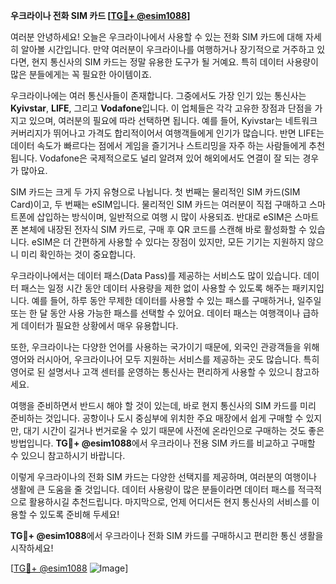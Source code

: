 **우크라이나 전화 SIM 카드 [[TG💪+ @esim1088](https://t.me/s/esim1088)]**

여러분 안녕하세요! 오늘은 우크라이나에서 사용할 수 있는 전화 SIM 카드에 대해 자세히 알아볼 시간입니다. 만약 여러분이 우크라이나를 여행하거나 장기적으로 거주하고 있다면, 현지 통신사의 SIM 카드는 정말 유용한 도구가 될 거예요. 특히 데이터 사용량이 많은 분들에게는 꼭 필요한 아이템이죠.

우크라이나에는 여러 통신사들이 존재합니다. 그중에서도 가장 인기 있는 통신사는 **Kyivstar**, **LIFE**, 그리고 **Vodafone**입니다. 이 업체들은 각각 고유한 장점과 단점을 가지고 있으며, 여러분의 필요에 따라 선택하면 됩니다. 예를 들어, Kyivstar는 네트워크 커버리지가 뛰어나고 가격도 합리적이어서 여행객들에게 인기가 많습니다. 반면 LIFE는 데이터 속도가 빠르다는 점에서 게임을 즐기거나 스트리밍을 자주 하는 사람들에게 추천됩니다. Vodafone은 국제적으로도 널리 알려져 있어 해외에서도 연결이 잘 되는 경우가 많아요.

SIM 카드는 크게 두 가지 유형으로 나뉩니다. 첫 번째는 물리적인 SIM 카드(SIM Card)이고, 두 번째는 eSIM입니다. 물리적인 SIM 카드는 여러분이 직접 구매하고 스마트폰에 삽입하는 방식이며, 일반적으로 여행 시 많이 사용되죠. 반대로 eSIM은 스마트폰 본체에 내장된 전자식 SIM 카드로, 구매 후 QR 코드를 스캔해 바로 활성화할 수 있습니다. eSIM은 더 간편하게 사용할 수 있다는 장점이 있지만, 모든 기기는 지원하지 않으니 미리 확인하는 것이 중요합니다.

우크라이나에서는 데이터 패스(Data Pass)를 제공하는 서비스도 많이 있습니다. 데이터 패스는 일정 시간 동안 데이터 사용량을 제한 없이 사용할 수 있도록 해주는 패키지입니다. 예를 들어, 하루 동안 무제한 데이터를 사용할 수 있는 패스를 구매하거나, 일주일 또는 한 달 동안 사용 가능한 패스를 선택할 수 있어요. 데이터 패스는 여행객이나 급하게 데이터가 필요한 상황에서 매우 유용합니다.

또한, 우크라이나는 다양한 언어를 사용하는 국가이기 때문에, 외국인 관광객들을 위해 영어와 러시아어, 우크라이나어 모두 지원하는 서비스를 제공하는 곳도 많습니다. 특히 영어로 된 설명서나 고객 센터를 운영하는 통신사는 편리하게 사용할 수 있으니 참고하세요.

여행을 준비하면서 반드시 해야 할 것이 있는데, 바로 현지 통신사의 SIM 카드를 미리 준비하는 것입니다. 공항이나 도시 중심부에 위치한 주요 매장에서 쉽게 구매할 수 있지만, 대기 시간이 길거나 번거로울 수 있기 때문에 사전에 온라인으로 구매하는 것도 좋은 방법입니다. **TG💪+ @esim1088**에서 우크라이나 전용 SIM 카드를 비교하고 구매할 수 있으니 참고하시기 바랍니다.

이렇게 우크라이나의 전화 SIM 카드는 다양한 선택지를 제공하며, 여러분의 여행이나 생활에 큰 도움을 줄 것입니다. 데이터 사용량이 많은 분들이라면 데이터 패스를 적극적으로 활용하시길 추천드립니다. 마지막으로, 언제 어디서든 현지 통신사의 서비스를 이용할 수 있도록 준비해 두세요!

**TG💪+ @esim1088**에서 우크라이나 전화 SIM 카드를 구매하시고 편리한 통신 생활을 시작하세요! 

[[TG💪+ @esim1088](https://t.me/s/esim1088) ![Image](https://i.postimg.cc/Y0z9fWf4/image.png)]